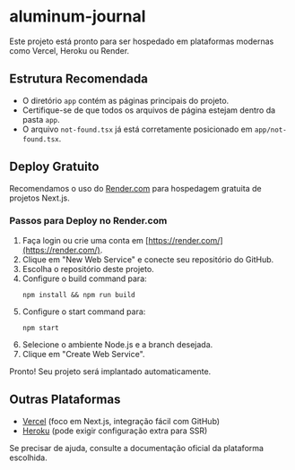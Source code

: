 # aluminum-journal

Este projeto está pronto para ser hospedado em plataformas modernas como Vercel, Heroku ou Render.

## Estrutura Recomendada
- O diretório `app` contém as páginas principais do projeto.
- Certifique-se de que todos os arquivos de página estejam dentro da pasta `app`.
- O arquivo `not-found.tsx` já está corretamente posicionado em `app/not-found.tsx`.

## Deploy Gratuito
Recomendamos o uso do [Render.com](https://render.com/) para hospedagem gratuita de projetos Next.js.

### Passos para Deploy no Render.com
1. Faça login ou crie uma conta em [https://render.com/](https://render.com/).
2. Clique em "New Web Service" e conecte seu repositório do GitHub.
3. Escolha o repositório deste projeto.
4. Configure o build command para:
   ```
   npm install && npm run build
   ```
5. Configure o start command para:
   ```
   npm start
   ```
6. Selecione o ambiente Node.js e a branch desejada.
7. Clique em "Create Web Service".

Pronto! Seu projeto será implantado automaticamente.

## Outras Plataformas
- [Vercel](https://vercel.com/) (foco em Next.js, integração fácil com GitHub)
- [Heroku](https://heroku.com/) (pode exigir configuração extra para SSR)

Se precisar de ajuda, consulte a documentação oficial da plataforma escolhida.